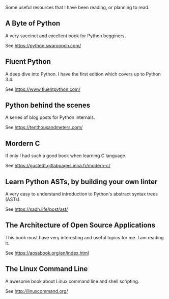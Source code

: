 Some useful resources that I have been reading, or planning to read.

A Byte of Python
----
A very succinct and excellent book for Python begginers.

See https://python.swaroopch.com/

Fluent Python
----
A deep dive into Python. I have the first edition which covers up to Python 3.4.

See https://www.fluentpython.com/

Python behind the scenes
----
A series of blog posts for Python internals.

See https://tenthousandmeters.com/

Mordern C
----
If only I had such a good book when learning C language.

See https://gustedt.gitlabpages.inria.fr/modern-c/

Learn Python ASTs, by building your own linter
----

A very easy to understand introduction to Python's abstract syntax trees (ASTs).

See https://sadh.life/post/ast/

The Architecture of Open Source Applications
----

This book must have very interesting and useful topics for me. I am reading it.

See https://aosabook.org/en/index.html

The Linux Command Line
----

A awesome book about Linux command line and shell scripting.

See http://linuxcommand.org/